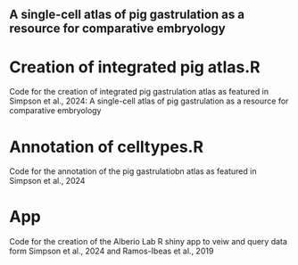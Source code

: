 ## A single-cell atlas of pig gastrulation as a resource for comparative embryology


# Creation of integrated pig atlas.R
Code for the creation of integrated pig gastrulation atlas as featured in Simpson et al., 2024: A single-cell atlas of pig gastrulation as a resource for comparative embryology

# Annotation of celltypes.R
Code for the annotation of the pig gastrulatiobn atlas as featured in Simpson et al., 2024

# App 
Code for the creation of the Alberio Lab R shiny app to veiw and query data form Simpson et al., 2024 and Ramos-Ibeas et al., 2019
